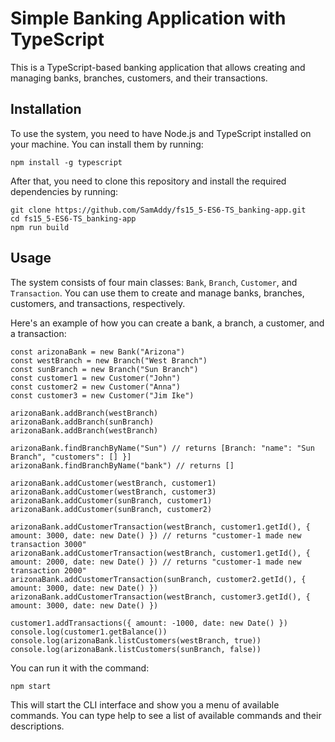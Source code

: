 # Simple Banking Application with TypeScript

This is a TypeScript-based banking application that allows creating and managing banks, branches, customers, and their transactions.

## Installation

To use the system, you need to have Node.js and TypeScript installed on your machine. You can install them by running:

```
npm install -g typescript
```

After that, you need to clone this repository and install the required dependencies by running:

```
git clone https://github.com/SamAddy/fs15_5-ES6-TS_banking-app.git
cd fs15_5-ES6-TS_banking-app
npm run build
```

## Usage 

The system consists of four main classes: `Bank`, `Branch`, `Customer`, and `Transaction`. You can use them to create and manage banks, branches, customers, and transactions, respectively.

Here's an example of how you can create a bank, a branch, a customer, and a transaction:

```
const arizonaBank = new Bank("Arizona")
const westBranch = new Branch("West Branch")
const sunBranch = new Branch("Sun Branch")
const customer1 = new Customer("John")
const customer2 = new Customer("Anna")
const customer3 = new Customer("Jim Ike")

arizonaBank.addBranch(westBranch)
arizonaBank.addBranch(sunBranch)
arizonaBank.addBranch(westBranch) 

arizonaBank.findBranchByName("Sun") // returns [Branch: "name": "Sun Branch", "customers": [] }] 
arizonaBank.findBranchByName("bank") // returns []

arizonaBank.addCustomer(westBranch, customer1)
arizonaBank.addCustomer(westBranch, customer3)
arizonaBank.addCustomer(sunBranch, customer1)
arizonaBank.addCustomer(sunBranch, customer2)

arizonaBank.addCustomerTransaction(westBranch, customer1.getId(), { amount: 3000, date: new Date() }) // returns "customer-1 made new transaction 3000"
arizonaBank.addCustomerTransaction(westBranch, customer1.getId(), { amount: 2000, date: new Date() }) // returns "customer-1 made new transaction 2000"
arizonaBank.addCustomerTransaction(sunBranch, customer2.getId(), { amount: 3000, date: new Date() })
arizonaBank.addCustomerTransaction(westBranch, customer3.getId(), { amount: 3000, date: new Date() })

customer1.addTransactions({ amount: -1000, date: new Date() })
console.log(customer1.getBalance())
console.log(arizonaBank.listCustomers(westBranch, true))
console.log(arizonaBank.listCustomers(sunBranch, false))
```

You can run it with the command:

```
npm start
```
This will start the CLI interface and show you a menu of available commands. You can type help to see a list of available commands and their descriptions.



